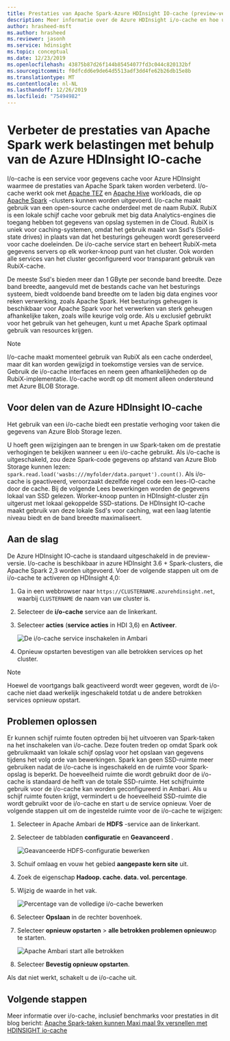 ```yaml
---
title: Prestaties van Apache Spark-Azure HDInsight IO-cache (preview-versie)
description: Meer informatie over de Azure HDInsight i/o-cache en hoe u deze kunt gebruiken om de prestaties van Apache Spark te verbeteren.
author: hrasheed-msft
ms.author: hrasheed
ms.reviewer: jasonh
ms.service: hdinsight
ms.topic: conceptual
ms.date: 12/23/2019
ms.openlocfilehash: 43875b87d26f144b85454077fd3c044c820132bf
ms.sourcegitcommit: f0dfcdd6e9de64d5513adf3dd4fe62b26db15e8b
ms.translationtype: MT
ms.contentlocale: nl-NL
ms.lasthandoff: 12/26/2019
ms.locfileid: "75494982"
---
```

# <a name="improve-performance-of-apache-spark-workloads-using-azure-hdinsight-io-cache"></a>Verbeter de prestaties van Apache Spark werk belastingen met behulp van de Azure HDInsight IO-cache

I/o-cache is een service voor gegevens cache voor Azure HDInsight waarmee de prestaties van Apache Spark taken worden verbeterd. I/o-cache werkt ook met [Apache TEZ](https://tez.apache.org/) en [Apache Hive](https://hive.apache.org/) workloads, die op [Apache Spark](https://spark.apache.org/) -clusters kunnen worden uitgevoerd. I/o-cache maakt gebruik van een open-source cache onderdeel met de naam RubiX. RubiX is een lokale schijf cache voor gebruik met big data Analytics-engines die toegang hebben tot gegevens van opslag systemen in de Cloud. RubiX is uniek voor caching-systemen, omdat het gebruik maakt van Ssd's (Solid-state drives) in plaats van dat het besturings geheugen wordt gereserveerd voor cache doeleinden. De i/o-cache service start en beheert RubiX-meta gegevens servers op elk worker-knoop punt van het cluster. Ook worden alle services van het cluster geconfigureerd voor transparant gebruik van RubiX-cache.

De meeste Ssd's bieden meer dan 1 GByte per seconde band breedte. Deze band breedte, aangevuld met de bestands cache van het besturings systeem, biedt voldoende band breedte om te laden big data engines voor reken verwerking, zoals Apache Spark. Het besturings geheugen is beschikbaar voor Apache Spark voor het verwerken van sterk geheugen afhankelijke taken, zoals wille keurige volg orde. Als u exclusief gebruikt voor het gebruik van het geheugen, kunt u met Apache Spark optimaal gebruik van resources krijgen.  

> [!Note]  
> I/o-cache maakt momenteel gebruik van RubiX als een cache onderdeel, maar dit kan worden gewijzigd in toekomstige versies van de service. Gebruik de i/o-cache interfaces en neem geen afhankelijkheden op de RubiX-implementatie.
>I/o-cache wordt op dit moment alleen ondersteund met Azure BLOB Storage.

## <a name="benefits-of-azure-hdinsight-io-cache"></a>Voor delen van de Azure HDInsight IO-cache

Het gebruik van een i/o-cache biedt een prestatie verhoging voor taken die gegevens van Azure Blob Storage lezen.

U hoeft geen wijzigingen aan te brengen in uw Spark-taken om de prestatie verhogingen te bekijken wanneer u een i/o-cache gebruikt. Als i/o-cache is uitgeschakeld, zou deze Spark-code gegevens op afstand van Azure Blob Storage kunnen lezen: `spark.read.load('wasbs:///myfolder/data.parquet').count()`. Als i/o-cache is geactiveerd, veroorzaakt dezelfde regel code een lees-IO-cache door de cache. Bij de volgende Lees bewerkingen worden de gegevens lokaal van SSD gelezen. Worker-knoop punten in HDInsight-cluster zijn uitgerust met lokaal gekoppelde SSD-stations. De HDInsight IO-cache maakt gebruik van deze lokale Ssd's voor caching, wat een laag latentie niveau biedt en de band breedte maximaliseert.

## <a name="getting-started"></a>Aan de slag

De Azure HDInsight IO-cache is standaard uitgeschakeld in de preview-versie. I/o-cache is beschikbaar in azure HDInsight 3.6 + Spark-clusters, die Apache Spark 2,3 worden uitgevoerd.  Voer de volgende stappen uit om de i/o-cache te activeren op HDInsight 4,0:

1. Ga in een webbrowser naar `https://CLUSTERNAME.azurehdinsight.net`, waarbij `CLUSTERNAME` de naam van uw cluster is.

1. Selecteer de **i/o-cache** service aan de linkerkant.

1. Selecteer **acties** (**service acties** in HDI 3,6) en **Activeer**.

    ![De i/o-cache service inschakelen in Ambari](./media/apache-spark-improve-performance-iocache/ambariui-enable-iocache.png "De i/o-cache service inschakelen in Ambari")

1. Opnieuw opstarten bevestigen van alle betrokken services op het cluster.

> [!NOTE]  
> Hoewel de voortgangs balk geactiveerd wordt weer gegeven, wordt de i/o-cache niet daad werkelijk ingeschakeld totdat u de andere betrokken services opnieuw opstart.

## <a name="troubleshooting"></a>Problemen oplossen
  
Er kunnen schijf ruimte fouten optreden bij het uitvoeren van Spark-taken na het inschakelen van i/o-cache. Deze fouten treden op omdat Spark ook gebruikmaakt van lokale schijf opslag voor het opslaan van gegevens tijdens het volg orde van bewerkingen. Spark kan geen SSD-ruimte meer gebruiken nadat de i/o-cache is ingeschakeld en de ruimte voor Spark-opslag is beperkt. De hoeveelheid ruimte die wordt gebruikt door de i/o-cache is standaard de helft van de totale SSD-ruimte. Het schijfruimte gebruik voor de i/o-cache kan worden geconfigureerd in Ambari. Als u schijf ruimte fouten krijgt, vermindert u de hoeveelheid SSD-ruimte die wordt gebruikt voor de i/o-cache en start u de service opnieuw. Voer de volgende stappen uit om de ingestelde ruimte voor de i/o-cache te wijzigen:

1. Selecteer in Apache Ambari de **HDFS** -service aan de linkerkant.

1. Selecteer de tabbladen **configuratie** en **Geavanceerd** .

    ![Geavanceerde HDFS-configuratie bewerken](./media/apache-spark-improve-performance-iocache/ambariui-hdfs-service-configs-advanced.png "Geavanceerde HDFS-configuratie bewerken")

1. Schuif omlaag en vouw het gebied **aangepaste kern site** uit.

1. Zoek de eigenschap **Hadoop. cache. data. vol. percentage**.

1. Wijzig de waarde in het vak.

    ![Percentage van de volledige i/o-cache bewerken](./media/apache-spark-improve-performance-iocache/ambariui-cache-data-fullness-percentage-property.png "Percentage van de volledige i/o-cache bewerken")

1. Selecteer **Opslaan** in de rechter bovenhoek.

1. Selecteer **opnieuw opstarten** > **alle betrokken problemen opnieuw**op te starten.

    ![Apache Ambari start alle betrokken](./media/apache-spark-improve-performance-iocache/ambariui-restart-all-affected.png "Alle betrokken software opnieuw opstarten")

1. Selecteer **Bevestig opnieuw opstarten**.

Als dat niet werkt, schakelt u de i/o-cache uit.

## <a name="next-steps"></a>Volgende stappen

Meer informatie over i/o-cache, inclusief benchmarks voor prestaties in dit blog bericht: [Apache Spark-taken kunnen Maxi maal 9x versnellen met HDINSIGHT io-cache](https://azure.microsoft.com/blog/apache-spark-speedup-with-hdinsight-io-cache/)
